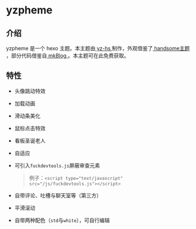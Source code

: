 # yzpheme

## 介绍

yzpheme  是一个 hexo 主题。本主题由[ yz-hs ](https://github.com/yz-hs/)制作，外观借鉴了[ handsome主题 ](https://www.ihewro.com/archives/489/)，部分代码借鉴自[ mkBlog ](https://mkblog.cn/)。本主题可在此免费获取。

## 特性

- 头像跳动特效

- 加载动画

- 滑动条美化

- 鼠标点击特效

- 看板圣诞老人

- 自适应

- 可引入`fuckdevtools.js`屏蔽审查元素

  > 例子：`<script type="text/javascript" src="/js/fuckdevtools.js"></script>`

- 自带评论、吐槽与聊天室等（第三方）

- 平滑滚动

- 自带两种配色（`std`与`white`），可自行编辑